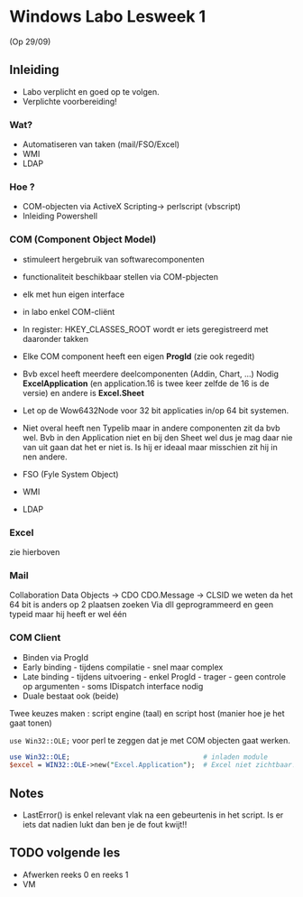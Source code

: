 # Windows Labo Lesweek 1

(Op 29/09)

## Inleiding

- Labo verplicht en goed op te volgen.
- Verplichte voorbereiding!

### Wat? 

- Automatiseren van taken (mail/FSO/Excel)
- WMI
- LDAP

### Hoe ?

- COM-objecten via ActiveX Scripting-> perlscript (vbscript)
- Inleiding Powershell

### COM (Component Object Model)

- stimuleert hergebruik van softwarecomponenten
- functionaliteit beschikbaar stellen via COM-pbjecten
- elk met hun eigen interface
- in labo enkel COM-cliënt
- In register:  HKEY_CLASSES_ROOT wordt er iets geregistreerd met daaronder takken
- Elke COM component heeft een eigen **ProgId** (zie ook regedit)
- Bvb excel heeft meerdere deelcomponenten (Addin, Chart, ...) Nodig **ExcelApplication** (en application.16 is twee keer zelfde de 16 is de versie) en andere is **Excel.Sheet**

- Let op de Wow6432Node voor 32 bit applicaties in/op 64 bit systemen.
- Niet overal heeft nen Typelib maar in andere componenten zit da bvb wel. Bvb in den Application niet en bij den Sheet wel dus je mag daar nie van uit gaan dat het er niet is. Is hij er ideaal maar misschien zit hij in nen andere.
- FSO (Fyle System Object)
- WMI
- LDAP


### Excel 

zie hierboven

### Mail

Collaboration Data Objects -> CDO
CDO.Message -> CLSID we weten da het 64 bit is anders op 2 plaatsen zoeken
Via dll geprogrammeerd en geen typeid maar hij heeft er wel één 


### COM Client

- Binden via ProgId
- Early binding - tijdens compilatie - snel maar complex
- Late binding - tijdens uitvoering - enkel ProgId - trager - geen controle op argumenten - soms IDispatch interface nodig
- Duale bestaat ook (beide)

Twee keuzes maken : script engine (taal) en script host (manier hoe je het gaat tonen)

``use Win32::OLE;`` voor perl te zeggen dat je met COM objecten gaat werken.


```perl
use Win32::OLE; 								# inladen module
$excel = WIN32::OLE->new("Excel.Application");	# Excel niet zichtbaar! Maar draait

```



## Notes

- LastError() is enkel relevant vlak na een gebeurtenis in het script. Is er iets dat nadien lukt dan ben je de fout kwijt!! 


## TODO volgende les

- Afwerken reeks 0 en reeks 1
- VM